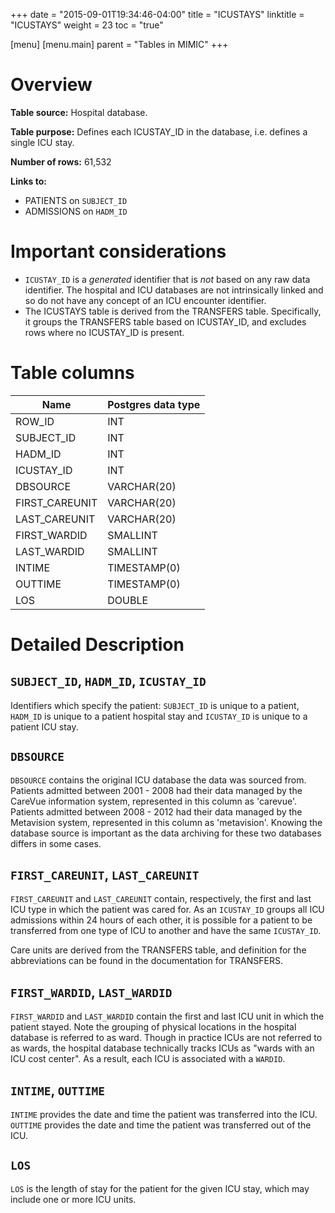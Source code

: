 +++
date = "2015-09-01T19:34:46-04:00"
title = "ICUSTAYS"
linktitle = "ICUSTAYS"
weight = 23
toc = "true"

[menu]
  [menu.main]
    parent = "Tables in MIMIC"
+++


# Overview

**Table source:** Hospital database.

**Table purpose:** Defines each ICUSTAY\_ID in the database, i.e. defines a single ICU stay.

**Number of rows:** 61,532

**Links to:**

* PATIENTS on `SUBJECT_ID`
* ADMISSIONS on `HADM_ID`

# Important considerations

* `ICUSTAY_ID` is a *generated* identifier that is *not* based on any raw data identifier. The hospital and ICU databases are not intrinsically linked and so do not have any concept of an ICU encounter identifier.
* The ICUSTAYS table is derived from the TRANSFERS table. Specifically, it groups the TRANSFERS table based on ICUSTAY\_ID, and excludes rows where no ICUSTAY\_ID is present.

# Table columns

Name | Postgres data type
---- | ----
ROW\_ID | INT
SUBJECT\_ID | INT
HADM\_ID | INT
ICUSTAY\_ID | INT
DBSOURCE | VARCHAR(20)
FIRST\_CAREUNIT | VARCHAR(20)
LAST\_CAREUNIT | VARCHAR(20)
FIRST\_WARDID | SMALLINT
LAST\_WARDID | SMALLINT
INTIME | TIMESTAMP(0)
OUTTIME | TIMESTAMP(0)
LOS | DOUBLE | PRECISION

# Detailed Description

## `SUBJECT_ID`, `HADM_ID`, `ICUSTAY_ID`

Identifiers which specify the patient: `SUBJECT_ID` is unique to a patient, `HADM_ID` is unique to a patient hospital stay and `ICUSTAY_ID` is unique to a patient ICU stay.

## `DBSOURCE`

`DBSOURCE` contains the original ICU database the data was sourced from. Patients admitted between 2001 - 2008 had their data managed by the CareVue information system, represented in this column as 'carevue'. Patients admitted between 2008 - 2012 had their data managed by the Metavision system, represented in this column as 'metavision'. Knowing the database source is important as the data archiving for these two databases differs in some cases.

## `FIRST_CAREUNIT`, `LAST_CAREUNIT`

`FIRST_CAREUNIT` and `LAST_CAREUNIT` contain, respectively, the first and last ICU type in which the patient was cared for. As an `ICUSTAY_ID` groups all ICU admissions within 24 hours of each other, it is possible for a patient to be transferred from one type of ICU to another and have the same `ICUSTAY_ID`.

Care units are derived from the TRANSFERS table, and definition for the abbreviations can be found in the documentation for TRANSFERS.

## `FIRST_WARDID`, `LAST_WARDID`

`FIRST_WARDID` and `LAST_WARDID` contain the first and last ICU unit in which the patient stayed. Note the grouping of physical locations in the hospital database is referred to as ward. Though in practice ICUs are not referred to as wards, the hospital database technically tracks ICUs as "wards with an ICU cost center". As a result, each ICU is associated with a `WARDID`.

## `INTIME`, `OUTTIME`

`INTIME` provides the date and time the patient was transferred into the ICU. `OUTTIME` provides the date and time the patient was transferred out of the ICU.

## `LOS`

`LOS` is the length of stay for the patient for the given ICU stay, which may include one or more ICU units.
